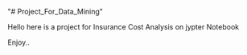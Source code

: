 "# Project_For_Data_Mining" 

Hello here is a project for Insurance Cost Analysis on jypter Notebook

Enjoy..
